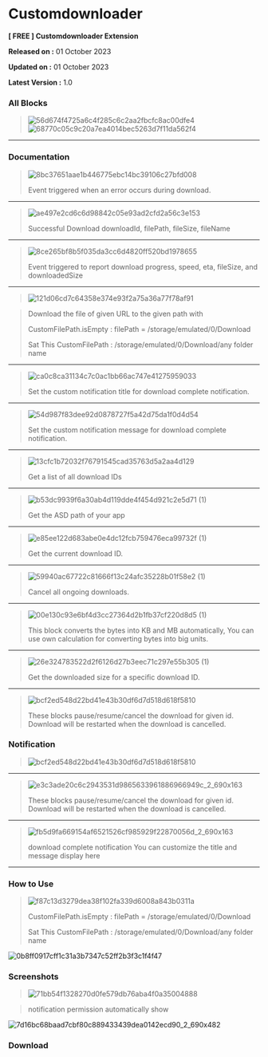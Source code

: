 # Customdownloader

**[ FREE ] Customdownloader Extension** 

**Released on :** 01 October 2023

**Updated on :** 01 October 2023

**Latest Version :** 1.0

### All Blocks

> ![56d674f4725a6c4f285c6c2aa2fbcfc8ac00dfe4](https://github.com/R2Storeapp/Customdownloader/assets/147613731/51e98be0-eb1b-4625-99da-7de45a83a5e5)
> ![68770c05c9c20a7ea4014bec5263d7f11da562f4](https://github.com/R2Storeapp/Customdownloader/assets/147613731/f64b7f13-5207-495e-a7a7-2d7c1fc08d7a)
__________________________________________________________________________________________________________

### Documentation

> ![8bc37651aae1b446775ebc14bc39106c27bfd008](https://github.com/R2Storeapp/Customdownloader/assets/147613731/faa27425-b0bc-4c6b-b620-f8f22682a762)
>
> Event triggered when an error occurs during download.
__________________________________________________________________________________________________________

> ![ae497e2cd6c6d98842c05e93ad2cfd2a56c3e153](https://github.com/R2Storeapp/Customdownloader/assets/147613731/084dfaf8-b541-461a-98d4-e70224d0fed7)
>
> Successful Download downloadId, filePath, fileSize, fileName
__________________________________________________________________________________________________________

>![8ce265bf8b5f035da3cc6d4820ff520bd1978655](https://github.com/R2Storeapp/Customdownloader/assets/147613731/66693ff1-86b4-4d59-8c14-0094ea895a3e)
>
>Event triggered to report download progress, speed, eta, fileSize, and downloadedSize
__________________________________________________________________________________________________________

>![121d06cd7c64358e374e93f2a75a36a77f78af91](https://github.com/R2Storeapp/Customdownloader/assets/147613731/781225e2-0839-4254-9307-75333e250aba)

>Download the file of given URL to the given path with
>
>CustomFilePath.isEmpty : filePath = /storage/emulated/0/Download
>
>Sat This CustomFilePath : /storage/emulated/0/Download/any folder name
__________________________________________________________________________________________________________
>![ca0c8ca31134c7c0ac1bb66ac747e41275959033](https://github.com/R2Storeapp/Customdownloader/assets/147613731/76a0b6c8-fdec-4ad5-9dfe-09f5d720664e)
>
>Set the custom notification title for download complete notification.
__________________________________________________________________________________________________________

>![54d987f83dee92d0878727f5a42d75da1f0d4d54](https://github.com/R2Storeapp/Customdownloader/assets/147613731/4c1e4e17-acae-4fdc-8c23-c193e0ad49e0)
>
>Set the custom notification message for download complete notification.
__________________________________________________________________________________________________________

>![13cfc1b72032f76791545cad35763d5a2aa4d129](https://github.com/R2Storeapp/Customdownloader/assets/147613731/ad67baf6-5475-4b8d-a3eb-9f67653d626b)
>
>Get a list of all download IDs
__________________________________________________________________________________________________________

>![b53dc9939f6a30ab4d119dde4f454d921c2e5d71 (1)](https://github.com/R2Storeapp/Customdownloader/assets/147613731/226e21d0-9fda-4ece-b43b-188465817044)
>
>Get the ASD path of your app
__________________________________________________________________________________________________________

>![e85ee122d683abe0e4dc12fcb759476eca99732f (1)](https://github.com/R2Storeapp/Customdownloader/assets/147613731/de6415ee-465a-4fb9-b160-45cc7d5c95c9)
>
>Get the current download ID.
__________________________________________________________________________________________________________

>![59940ac67722c81666f13c24afc35228b01f58e2 (1)](https://github.com/R2Storeapp/Customdownloader/assets/147613731/e4a359da-91ec-4bcf-8447-af5ebe69fc70)
>
>Cancel all ongoing downloads.
__________________________________________________________________________________________________________

>![00e130c93e6bf4d3cc27364d2b1fb37cf220d8d5 (1)](https://github.com/R2Storeapp/Customdownloader/assets/147613731/b558f5c1-8f77-4919-ae82-4541401c856b)
>
>This block converts the bytes into KB and MB automatically, You can use own calculation for converting bytes into big units.
__________________________________________________________________________________________________________

>![26e324783522d2f6126d27b3eec71c297e55b305 (1)](https://github.com/R2Storeapp/Customdownloader/assets/147613731/f17fc1d5-b9b7-49f1-a444-b936e9aa5975)
>
>Get the downloaded size for a specific download ID.
__________________________________________________________________________________________________________

>![bcf2ed548d22bd41e43b30df6d7d518d618f5810](https://github.com/R2Storeapp/Customdownloader/assets/147613731/086234f5-9053-43a3-8b98-b4b94e025d32)
>
>These blocks pause/resume/cancel the download for given id. Download will be restarted when the download is cancelled.


### Notification

>![bcf2ed548d22bd41e43b30df6d7d518d618f5810](https://github.com/R2Storeapp/Customdownloader/assets/147613731/086234f5-9053-43a3-8b98-b4b94e025d32)
__________________________________________________________________________________________________________

>![e3c3ade20c6c2943531d9865633961886966949c_2_690x163](https://github.com/R2Storeapp/Customdownloader/assets/147613731/6a3fbffd-526a-4654-888f-1b17e658aa57)
>
>These blocks pause/resume/cancel the download for given id. Download will be restarted when the download is cancelled.
__________________________________________________________________________________________________________

>![fb5d9fa669154af6521526cf985929f22870056d_2_690x163](https://github.com/R2Storeapp/Customdownloader/assets/147613731/6f1f9453-3ac8-416d-ab4f-e7750151b6eb)
>
>download complete notification You can customize the title and message display here
__________________________________________________________________________________________________________

### How to Use
>![f87c13d3279dea38f102fa339d6008a843b0311a](https://github.com/R2Storeapp/Customdownloader/assets/147613731/0a4b59bb-9f90-44e9-a37d-1bcd32fe54ad)
>
>CustomFilePath.isEmpty : filePath = /storage/emulated/0/Download
>
>Sat This CustomFilePath : /storage/emulated/0/Download/any folder name

![0b8ff0917cff1c31a3b7347c52ff2b3f3c1f4f47](https://github.com/R2Storeapp/Customdownloader/assets/147613731/528b5917-a9a9-4979-9c67-f7ef979c29f9)

### Screenshots

>![71bb54f1328270d0fe579db76aba4f0a35004888](https://github.com/R2Storeapp/Customdownloader/assets/147613731/a292d485-4a3a-40c1-969f-b6a9cf042f24)

>notification permission automatically show

![7d16bc68baad7cbf80c889433439dea0142ecd90_2_690x482](https://github.com/R2Storeapp/Customdownloader/assets/147613731/8883a170-c574-4d4a-a5e9-8136cf216e6a)

### Download



